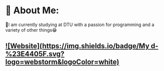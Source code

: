 # 💫 About Me:
🔭I am currently studying at DTU with a passion for programming and a variety of other things😁<br>

## [![Website](https://img.shields.io/badge/My d-%23E4405F.svg?logo=webstorm&logoColor=white)](https://sergeymashkevich.github.io/PortfolioWeb/Main.html)


